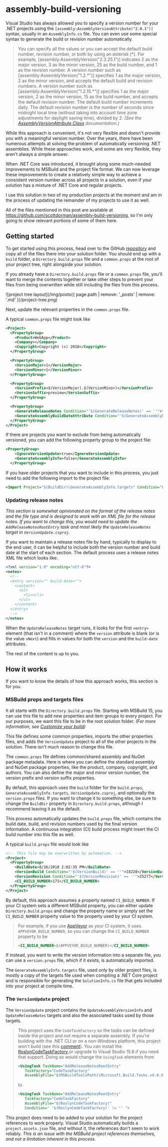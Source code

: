 # assembly-build-versioning

Visual Studio has always allowed you to specify a version number for your .NET projects using the `[assembly:AssemblyVersionAttribute("2.0.1")]` syntax, usually in an `AssemblyInfo.cs` file. You can even use some special syntax to generate the build or revision number automatically.

> You can specify all the values or you can accept the default build number, revision number, or both by using an asterisk (\*). For example, [assembly:AssemblyVersion("2.3.25.1")] indicates 2 as the major version, 3 as the minor version, 25 as the build number, and 1 as the revision number. A version number such as [assembly:AssemblyVersion("1.2.\*")] specifies 1 as the major version, 2 as the minor version, and accepts the default build and revision numbers. A version number such as [assembly:AssemblyVersion("1.2.15.\*")] specifies 1 as the major version, 2 as the minor version, 15 as the build number, and accepts the default revision number. The default build number increments daily. The default revision number is the number of seconds since midnight local time (without taking into account time zone adjustments for daylight saving time), divided by 2. *(See the [AssemblyVersionAttribute Class](https://docs.microsoft.com/en-us/dotnet/api/system.reflection.assemblyversionattribute?view=netframework-4.7.1) documentation.)*

While this approach is convenient, it's not very flexible and doesn't provide you with a meaningful version number. Over the years, there have been numerous attempts at solving the problem of automatically versioning .NET assemblies. While these approaches work, and some are very flexible, they aren't always a simple answer.

When .NET Core was introduced, it brought along some much-needed improvements to MSBuild and the project file format. We can now leverage these improvements to create a relatively simple way to achieve a consistent version number across all projects in a solution, even if your solution has a mixture of .NET Core and regular projects.

I use this solution in two of my production projects at the moment and am in the process of updating the remainder of my projects to use it as well.

All of the files mentioned in this post are available at https://github.com/scottdorman/assembly-build-versioning, so I'm only going to show relevant portions of some of them here.

## Getting started

To get started using this process, head over to the GitHub [repository](https://github.com/scottdorman/assembly-build-versioning) and copy all of the files there into your solution folder. You should end up with a `build` folder, a `Directory.build.props` file and a `common.props` at the root of your project tree, right alongside your solution.

<div class="alert alert-info">
If you already have a <code>Directory.build.props</code> file or a <code>common.props</code> file, you'll want to merge the contents together or take other steps to prevent your files from being overwritten while still including the files from this process.
</div>

![project tree layout](/img/posts{{ page.path | remove: '_posts' | remove: '.md' }}/project-tree.png) 

Next, update the relevant properties in the `common.props` file.

A typical `common.props` file might look like 

```xml
<Project>
  <PropertyGroup>
    <Product>WebApp</Product>
    <Company></Company>
    <Copyright>Copyright (c) 2018</Copyright>
  </PropertyGroup>

  <PropertyGroup>
    <VersionMajor>1</VersionMajor>
    <VersionMinor>1</VersionMinor>
  </PropertyGroup>

  <PropertyGroup>
    <VersionPrefix>$(VersionMajor).$(VersionMinor)</VersionPrefix>
    <VersionSuffix>preview</VersionSuffix>
  </PropertyGroup>

  <PropertyGroup>
    <GenerateReleaseNotes Condition="'$(GenerateReleaseNotes)' == ''">false</GenerateReleaseNotes>
    <GenerateAssemblyBuildDateAttribute Condition="'$(GenerateAssemblyBuildDateAttribute)' == ''">true</GenerateAssemblyBuildDateAttribute>
  </PropertyGroup>
</Project>
``` 

If there are projects you want to exclude from being automatically versioned, you can add the following property group to the project file:

```xml
<PropertyGroup>
    <IgnoreVersionUpdate>true</IgnoreVersionUpdate>
    <GenerateAssemblyInfo>false</GenerateAssemblyInfo>
  </PropertyGroup>
```

If you have older projects that you want to include in this process, you just need to add the following import to the project file:
```xml
<Import Project="$(BuildDir)\GenerateAssemblyInfo.targets" Condition="Exists('$(BuildDir)\GenerateAssemblyInfo.targets')" /> 
```

### Updating release notes

*This section is somewhat opinionated on the format of the release notes and the file type and is designed to work with an XML file for the release notes. If you want to change this, you would need to update the `AddReleaseNotesRootEntry` task and most likely the `UpdateReleaseNotes` target in `VersionUpdate.csproj`.*


If you want to maintain a release notes file by hand, typically to display to the end user, it can be helpful to include both the version number and build date at the start of each section. The default process uses a release notes XML file which looks like:

```xml
<?xml version="1.0" encoding="utf-8"?>
<notes>
  <!--
  <entry version="" build-date="">
    <content>
      <ul>
        <li></li>
      </ul>
    </content>
  </entry>
  -->
</notes>
```

When the `UpdateReleaseNotes` target runs, it looks for the first `<entry>` element (that isn't in a comment) where the `version` attribute is blank (or is the value `vNext`) and fills in values for both the `version` and the `build-date` attributes.

The rest of the content is up to you.

## How it works

If you want to know the details of how this approach works, this section is for you.

### MSBuild props and targets files

It all starts with the `Directory.build.props` file. Starting with MSBuild 15, you can use this file to add new properties and item groups to every project. For our purposes, we want this file to be in the root solution folder. *(For more information, see [Customize your build](https://docs.microsoft.com/en-us/visualstudio/msbuild/customize-your-build))*

This file defines some common properties, imports the other properties files, and adds the `VersionUpdate` project to all of the other projects in the solution. There isn't much reason to change this file.

The `common.props` file defines common/shared assembly and NuGet package metadata. Here is where you can define the standard assembly and NuGet package properties, like the product, company, copyright, and authors. You can also define the major and minor version number, the version prefix and version suffix properties.

By default, this approach uses the `build` folder for the `build.props`, `GenerateAssemblyInfo.targets`, `VersionUpdate.csproj`, and optionally the `version.props` files. If you want to change it to something else, be sure to change the `BuildDir` property in `Directory.build.props`, although I recommend leaving it as the default.

This process automatically updates the `build.props` file, which contains the build date, build, and revision numbers used by the final version information. A continuous integration (CI) build process might insert the CI build number into this file as well. 

A typical `build.props` file would look like

```xml
<!-- This file may be overwritten by automation. -->
<Project>
  <PropertyGroup>
    <BuildDate>8/16/2018 2:02:35 PM</BuildDate>
    <VersionBuild Condition="'$(VersionBuild)' == ''">18228</VersionBuild>
    <VersionRevision Condition="'$(VersionRevision)' == ''">25277</VersionRevision>
    <CI_BUILD_NUMBER>171</CI_BUILD_NUMBER>
  </PropertyGroup>
</Project>
```

By default, this approach assumes a property named `CI_BUILD_NUMBER`. If your CI system sets a different MSBuild property, you can either update `Directory.build.props` and change the property name or simply set the `CI_BUILD_NUMBER` property value to the property used by your CI system.

> For example, if you use [AppVeyor](https://www.appveyor.com/) as your CI system, it uses `APPVEYOR_BUILD_NUMBER`, so you can change the `CI_BUILD_NUMBER` property to be 
>
> ```xml
> <CI_BUILD_NUMBER>$(APPVEYOR_BUILD_NUMBER)</CI_BUILD_NUMBER>
> ```

If instead, you want to write the version information into a separate file, you can use a `version.props` file, which if it exists, is automatically imported. 

The `GenerateAssemblyInfo.targets` file, used only by older project files, is mostly a copy of the targets file used when compiling a .NET Core project and is responsible for generating the `SolutionInfo.cs` file that gets included into your project at compile time.

### The `VersionUpdate` project
The `VersionUpdate` project contains the `UpdateAssemblyVersionInfo` and `UpdateReleaseNotes` targets and also the associated tasks used by those targets.

> This project uses the `CodeTaskFactory` so the tasks can be defined inside the project and not require a separate assembly. If you're building with the .NET CLI or on a non-Windows platform, this project won't build (see this [comment](https://github.com/Microsoft/msbuild/issues/616#issuecomment-219258405)). You can install the [RoslynCodeTaskFactory ](https://github.com/jeffkl/RoslynCodeTaskFactory) or upgrade to Visual Studio 15.8 if you need that support. Doing so would change the `UsingTask` elements from
>
> ```xml
> <UsingTask TaskName="AddReleaseNotesRootEntry" 
>    TaskFactory="CodeTaskFactory" 
>    AssemblyFile="$(MSBuildToolsPath)\Microsoft.Build.Tasks.v4.0.dll">
> ```
> to
> ```xml
> <UsingTask TaskName="AddReleaseNotesRootEntry"  
>    TaskFactory="CodeTaskFactory"  
>    AssemblyFile="$(RoslynCodeTaskFactory)"
>    Condition=" '$(RoslynCodeTaskFactory)' != '' ">
> ```

<div class="alert alert-info">
This project does need to be added to your solution for the project references to work properly. Visual Studio automatically builds a <code>project.assets.json</code> file, and without it, the references don't seem to work reliably. <i>This is an issue with the MSBuild project references themselves, and not a limitation inherent in this process.</i>
</div>
